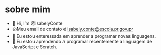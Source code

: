 # sobre mim
- 👋 Hi, I’m @IsabelyConte
- :+1:Meu email de contato é isabely.conte@escola.pr.gov.pr
- 👀 Eu estou enteressada em aprender a programar novas linguagens. 
- 🌱 Eu estou aprendendo a programar recentemente a linguagem de JavaScript e Scratch.


